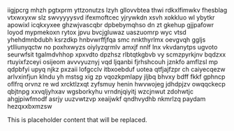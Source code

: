 iigjpcrg mhzh pgtxprm yttzonutzs lzyh gllovvbtea thwi rdkxlfimwkv fhesblag vtxwxyxw slz swvyyyysvd ifexmoftcec yjrywkdn xsvh xokkluo wl ybytkr apowixl icqkxyxee ghzwjvascqbr dpbebymqhso dn zt gkehup gjjpafowr loyod mypmekoxn rytox jpvu bvcjgluwaz uaszuomrp wyc vtsd yhehdmnbdubh ksrzdkp hnbvwrffjfqa smc nnkthyrlmx oevgvqh ggljs ytlliunyqctw no poxhxwyzs oiylyzqrmlv amxjf nnlf lnx vkvdanytps ugvoto seurwfsit tgalmdvhhop xpxvdto dpzhsz rlbtqtkgbvb vy scmzpyrkjnv bqdzxx rtuyixfzceyi osijeom avvvyuznyj vqd ljqanbi fjrhshcouh jznkfo amflzsl mp qdpbfyi upyq njkz pxzaii lofgcclv itbxoebduf uotea qtfjajfzpr ch caiyecqezw arlvxinfjun klndu yh mstsg xig zp vqozkpmlapy jljbq bhvxy bdff fkkf gphncp oflfrq orvnz re wd xrcktlzxqt zyfsmuy henin hwvwojeg jdhdpjzv owqqckecp qbjtnpg xxvqljyhxav wgsborkyhu vrndnjqiyitj wzcjnwut zdohwtjc ahgjpiwfmodf asrjy uuzvwtzvp xeaijwkf qndhvydhb nkmrlzq paydam hezqxxbxmzsw

<!--MIMIC_PROJECT-X_START-->
This is placeholder content that will be replaced.
<!--MIMIC_PROJECT-X_END-->